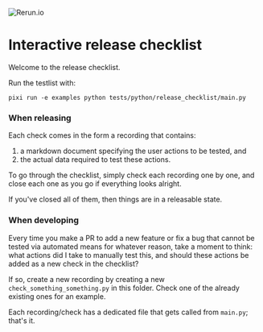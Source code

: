 ![Rerun.io](https://user-images.githubusercontent.com/1148717/218142418-1d320929-6b7a-486e-8277-fbeef2432529.png)

# Interactive release checklist
Welcome to the release checklist.

Run the testlist with:
```
pixi run -e examples python tests/python/release_checklist/main.py
```

### When releasing
Each check comes in the form a recording that contains:
1. a markdown document specifying the user actions to be tested, and
2. the actual data required to test these actions.

To go through the checklist, simply check each recording one by one, and close each one as you go if
everything looks alright.

If you've closed all of them, then things are in a releasable state.


### When developing
Every time you make a PR to add a new feature or fix a bug that cannot be tested via automated means
for whatever reason, take a moment to think: what actions did I take to manually test this, and should
these actions be added as a new check in the checklist?

If so, create a new recording by creating a new `check_something_something.py` in this folder.
Check one of the already existing ones for an example.

Each recording/check has a dedicated file that gets called from `main.py`; that's it.
